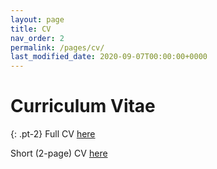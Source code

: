 ```yaml
---
layout: page
title: CV
nav_order: 2
permalink: /pages/cv/
last_modified_date: 2020-09-07T00:00:00+0000
---
```


# Curriculum Vitae

{: .pt-2}
Full CV [here](/assets/pdf/bennett_cv_long.pdf)

Short (2-page) CV [here](/assets/pdf/bennett_cv_short.pdf)
